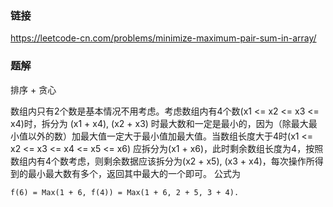 ### 链接
https://leetcode-cn.com/problems/minimize-maximum-pair-sum-in-array/

### 题解
排序 + 贪心

数组内只有2个数是基本情况不用考虑。考虑数组内有4个数(x1 <= x2 <= x3 <= x4)时，拆分为 (x1 + x4), (x2 + x3) 时最大数和一定是最小的，因为（除最大最小值以外的数）加最大值一定大于最小值加最大值。当数组长度大于4时(x1 <= x2 <= x3 <= x4 <= x5 <= x6) 应拆分为(x1 + x6)，此时剩余数组长度为4，按照数组内有4个数考虑，则剩余数据应该拆分为(x2 + x5), (x3 + x4)，每次操作所得到的最小最大数有多个，返回其中最大的一个即可。 公式为

`f(6) = Max(1 + 6, f(4)) = Max(1 + 6, 2 + 5, 3 + 4).`
